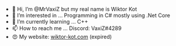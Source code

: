 - 👋 Hi, I’m @MrVaxiZ but my real name is Wiktor Kot                                                                                                                                                                                                                                                                                                                                                                                                                                                                                                                                                                                                                                                                                                                                                                                                                                                                                                                                                     
- 👀 I’m interested in ... Programming in C# mostly using .Net Core 
- 🌱 I’m currently learning ... C++
- 📫 How to reach me ... Discord: VaxiZ#4289 
- :heart_eyes: My website: [wiktor-kot.com](https://wiktor-kot.com/) (expired)
 
